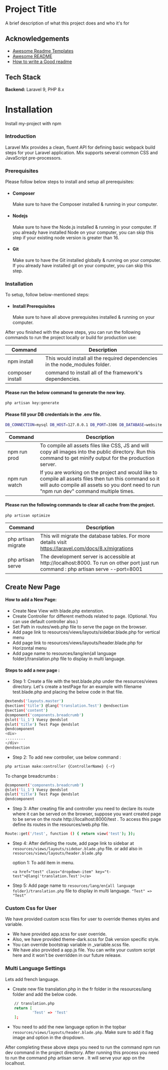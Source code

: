 
# Project Title

A brief description of what this project does and who it's for


## Acknowledgements

 - [Awesome Readme Templates](https://awesomeopensource.com/project/elangosundar/awesome-README-templates)
 - [Awesome README](https://github.com/matiassingers/awesome-readme)
 - [How to write a Good readme](https://bulldogjob.com/news/449-how-to-write-a-good-readme-for-your-github-project)


## Tech Stack

**Backend:** Laravel 9, PHP 8.x

# Installation

Install my-project with npm

### Introduction
Laravel Mix provides a clean, fluent API for defining basic webpack build steps for your Laravel application. Mix supports several common CSS and JavaScript pre-processors.

### Prerequisites

Please follow below steps to install and setup all prerequisites:

- #### Composer
    Make sure to have the Composer installed & running in your computer.

- #### Nodejs
    Make sure to have the Node.js installed & running in your computer. If you already have installed Node on your computer, you can skip this step if your existing node version is greater than 16.

- #### Git
    Make sure to have the Git installed globally & running on your computer. If you already have installed git on your computer, you can skip this step.


### Installation
To setup, follow below-mentioned steps:

- #### Install Prerequisites 
    Make sure to have all above prerequisites installed & running on your computer.

After you finished with the above steps, you can run the following commands to run the project locally or build for production use:
    

| Command          | Description                                                                  |
|------------------|------------------------------------------------------------------------------|
| npm install      | This would install all the required dependencies in the node_modules folder. |
| composer install | command to install all of the framework's dependencies.                      |

#### Please run the below command to generate the new key.
```bash
php artisan key:generate
```

#### Please fill your DB credentials in the .env file.
```bash
DB_CONNECTION=mysql DB_HOST=127.0.0.1 DB_PORT=3306 DB_DATABASE=website DB_USERNAME=root DB_PASSWORD=
```

| Command | Description |
|---|---|
| npm run prod | To compile all assets files like CSS, JS and will copy all images into the public directory. Run this command to get minify output for the production server. |
| npm run watch | If you are working on the project and would like to compile all assets files then tun this command so it will auto compile all assets so you dont need to run "npm run dev" command multiple times. |

#### Please run the following commands to clear all cache from the project.
```bash
php artisan optimize
```

| Command             | Description                                                                                                                          |
|---------------------|--------------------------------------------------------------------------------------------------------------------------------------|
| php artisan migrate | This will migrate the database tables. For more details visit https://laravel.com/docs/8.x/migrations                                |
| php artisan serve   | The development server is accessible at http://localhost:8000. To run on other port just run command : php artisan serve --port=8001 |


## Create New Page
#### How to add a New Page:

- Create New View with blade.php extenstion.
- Create Controller for different methods related to page. (Optional. You can use default controller also.)
- Set Path in routes/web.php file to serve the page on the browser.
- Add page link to resources/views/layouts/sidebar.blade.php for vertical menu
- Add page link to resources/views/layouts/header.blade.php for Horizontal menu
- Add page name to resources/lang/en{all language folder}/translation.php file to display in multi language.

#### Steps to add a new page :
- Step 1: Create a file with the test.blade.php under the resources/views directory. Let's create a testPage for an example with filename test.blade.php and placing the below code in that file.
```bash
@extends('layouts.master')
@section('title') @lang('translation.Test') @endsection
@section('content')
@component('components.breadcrumb')
@slot('li_1') Vuesy @endslot
@slot('title') Test Page @endslot
@endcomponent
<div>
.........
</div>
@endsection
```
- Step 2: To add new controller, use below command :

```bash
php artisan make:controller {ControllerName} {-r}
```
To change breadcrumbs :
```bash
@component('components.breadcrumb')
@slot('li_1') Vuesy @endslot
@slot('title') Test Page @endslot
@endcomponent
```
- Step 3: After creating file and controller you need to declare its route where it can be served on the browser, suppose you want created page to be serve on the route http://localhost:8000/test . To access this page define its routes in the resources/web.php file.
```bash
Route::get('/test', function () { return view('test'); });
```
- Step 4: After defining the route, add page link to sidebar at `resources/views/layouts/sidebar.blade.php` file. or add also in `resources/views/layouts/header.blade.php`
  
  option 1: To add item in menu.

  `<a href="test" class="dropdown-item" key="t-test">@lang('translation.Test')</a>`

- Step 5: Add page name to `resources/lang/en{all language folder}/translation.php` file to display in multi language.
`"Test" => "Test"`
### Custom Css for User

 We have provided custom scss files for user to override themes styles and variable.
- We have provided app.scss for user override.
- Also, we have provided theme-dark.scss for Dak version specific style.
- You can override bootstrap variable in _variable.scss file.
- We have also provided a app.js file. You can write your custom script here and it won't be overridden in our future release.

### Multi Language Settings
Lets add french language.

- Create new file translation.php in the fr folder in the resources/lang folder and add the below code.
```bash <?php
    // translation.php
    return [
            'Test' => 'Test'
    ];

```
- You need to add the new language option in the topbar `resources/views/layouts/header.blade.php`. Make sure to add it flag image and option in the dropdown.

After completing these above steps you need to run the command npm run dev command in the project directory. After running this process you need to run the command php artisan serve . It will serve your app on the localhost.

